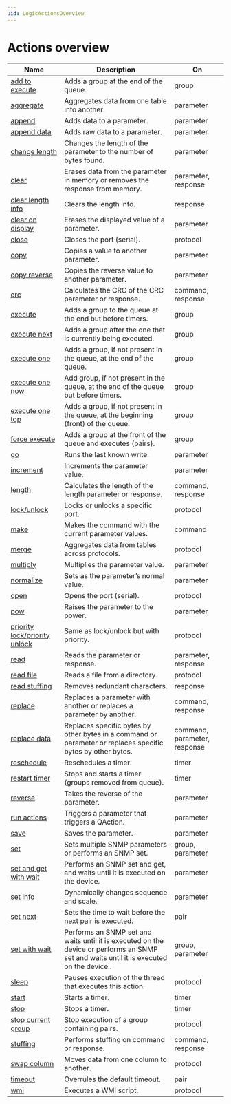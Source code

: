 ```yaml
---
uid: LogicActionsOverview
---
```


# Actions overview

|Name | Description | On
|--- |--- |--- |
|[add to execute](xref:LogicActionAddToExecute)|Adds a group at the end of the queue.|group|
|[aggregate](xref:LogicActionAggregate)|Aggregates data from one table into another.|parameter|
|[append](xref:LogicActionAppend)|Adds data to a parameter.|parameter|
|[append data](xref:LogicActionAppendData)|Adds raw data to a parameter.|parameter|
|[change length](xref:LogicActionChangeLength)|Changes the length of the parameter to the number of bytes found.|parameter|
|[clear](xref:LogicActionClear)|Erases data from the parameter in memory or removes the response from memory.|parameter, response|
|[clear length info](xref:LogicActionClearLengthInfo)|Clears the length info.|response|
|[clear on display](xref:LogicActionClearOnDisplay)|Erases the displayed value of a parameter.|parameter|
|[close](xref:LogicActionClose)|Closes the port (serial).|protocol|
|[copy](xref:LogicActionCopy)|Copies a value to another parameter.|parameter|
|[copy reverse](xref:LogicActionCopyReverse)|Copies the reverse value to another parameter.|parameter|
|[crc](xref:LogicActionCrc)|Calculates the CRC of the CRC parameter or response.|command, response|
|[execute](xref:LogicActionExecute)|Adds a group to the queue at the end but before timers.|group|
|[execute next](xref:LogicActionExecuteNext)|Adds a group after the one that is currently being executed.|group|
|[execute one](xref:LogicActionExecuteOne)|Adds a group, if not present in the queue, at the end of the queue.|group|
|[execute one now](xref:LogicActionExecuteOneNow)|Add group, if not present in the queue, at the end of the queue but before timers.|group|
|[execute one top](xref:LogicActionExecuteOneTop)|Adds a group, if not present in the queue, at the beginning (front) of the queue.|group|
|[force execute](xref:LogicActionForceExecute)|Adds a group at the front of the queue and executes (pairs).|group|
|[go](xref:LogicActionGo)|Runs the last known write.|parameter|
|[increment](xref:LogicActionIncrement)|Increments the parameter value.|parameter|
|[length](xref:LogicActionLength)|Calculates the length of the length parameter or response.|command, response|
|[lock/unlock](xref:LogicActionLockUnlock)|Locks or unlocks a specific port.|protocol|
|[make](xref:LogicActionMake)|Makes the command with the current parameter values.|command|
|[merge](xref:LogicActionMerge)|Aggregates data from tables across protocols.|protocol|
|[multiply](xref:LogicActionMultiply)|Multiplies the parameter value.|parameter|
|[normalize](xref:LogicActionNormalize)|Sets as the parameter’s normal value.|parameter|
|[open](xref:LogicActionOpen)|Opens the port (serial).|protocol|
|[pow](xref:LogicActionPow)|Raises the parameter to the power.|parameter|
|[priority lock/priority unlock](xref:LogicActionPriorityLockUnlock)|Same as lock/unlock but with priority.|protocol|
|[read](xref:LogicActionRead)|Reads the parameter or response.|parameter, response|
|[read file](xref:LogicActionReadFile)|Reads a file from a directory.|protocol|
|[read stuffing](xref:LogicActionReadStuffing)|Removes redundant characters.|response|
|[replace](xref:LogicActionReplace)|Replaces a parameter with another or replaces a parameter by another.|command, response|
|[replace data](xref:LogicActionReplaceData)|Replaces specific bytes by other bytes in a command or parameter or replaces specific bytes by other bytes.|command, parameter, response|
|[reschedule](xref:LogicActionReschedule)|Reschedules a timer.|timer|
|[restart timer](xref:LogicActionRestartTimer)|Stops and starts a timer (groups removed from queue).|timer|
|[reverse](xref:LogicActionReverse)|Takes the reverse of the parameter.|parameter|
|[run actions](xref:LogicActionRunActions)|Triggers a parameter that triggers a QAction.|parameter|
|[save](xref:LogicActionSave)|Saves the parameter.|parameter|
|[set](xref:LogicActionSet)|Sets multiple SNMP parameters or performs an SNMP set.|group, parameter|
|[set and get with wait](xref:LogicActionSetAndGetWithWait)|Performs an SNMP set and get, and waits until it is executed on the device.|parameter|
|[set info](xref:LogicActionSetInfo)|Dynamically changes sequence and scale.|parameter|
|[set next](xref:LogicActionSetNext)|Sets the time to wait before the next pair is executed.|pair|
|[set with wait](xref:LogicActionSetWithWait)|Performs an SNMP set and waits until it is executed on the device or performs an SNMP set and waits until it is executed on the device..|group, parameter|
|[sleep](xref:LogicActionSleep)|Pauses execution of the thread that executes this action.|protocol|
|[start](xref:LogicActionStart)|Starts a timer.|timer|
|[stop](xref:LogicActionStop)|Stops a timer.|timer|
|[stop current group](xref:LogicActionStopCurrentGroup)|Stop execution of a group containing pairs.|protocol|
|[stuffing](xref:LogicActionStuffing)|Performs stuffing on command or response.|command, response|
|[swap column](xref:LogicActionSwapColumn)|Moves data from one column to another.|protocol|
|[timeout](xref:LogicActionTimeout)|Overrules the default timeout.|pair|
|[wmi](xref:LogicActionWmi)|Executes a WMI script.|protocol|
